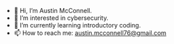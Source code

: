 - 👋 Hi, I’m Austin McConnell.
- 👀 I’m interested in cybersecurity.
- 🌱 I’m currently learning introductory coding.
- 📫 How to reach me: austin.mcconnell76@gmail.com

<!---
Austin-McConnell/Austin-McConnell is a ✨ special ✨ repository because its `README.md` (this file) appears on your GitHub profile.
You can click the Preview link to take a look at your changes.
--->
